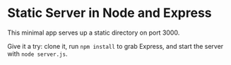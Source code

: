 Static Server in Node and Express
=================================

This minimal app serves up a static directory on port 3000.

Give it a try: clone it, run `npm install` to grab Express, and start the server with `node server.js`.